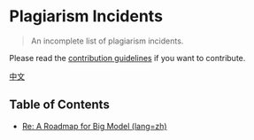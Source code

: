 # Plagiarism Incidents

> An incomplete list of plagiarism incidents.

Please read the [contribution guidelines](CONTRIBUTING.md) if you want to contribute.

[中文](README-zh.md)

## Table of Contents

* [Re: A Roadmap for Big Model (lang=zh)](incidents/re-a-roadmap-for-big-model-zh.md)
